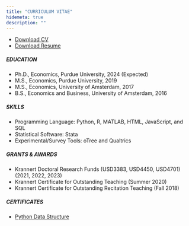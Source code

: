 ```yaml
---
title: "CURRICULUM VITAE"
hidemeta: true
description: ""
---
```

+ [Download CV](/Jin_Jieqiong_CV_231101.pdf)
+ [Download Resume](/Jin_Jieqiong_Resume_231105.pdf)
##### EDUCATION
+ Ph.D., Economics, Purdue University, 2024 (Expected)
+  M.S., Economics, Purdue University, 2019
+  M.S., Economics, University of Amsterdam, 2017
+ B.S., Economics and Business, University of Amsterdam, 2016

##### SKILLS
+ Programming Language: Python, R, MATLAB, HTML, JavaScript, and SQL
+ Statistical Software: Stata
+ Experimental/Survey Tools: oTree and Qualtrics

##### GRANTS & AWARDS

+ Krannert Doctoral Research Funds (USD3383, USD4450, USD4701) (2021, 2022, 2023)
+ Krannert Certificate for Outstanding Teaching (Summer 2020)
+ Krannert Certificate for Outstanding Recitation Teaching (Fall 2018)

##### CERTIFICATES
+ [Python Data Structure](certificate1.pdf)